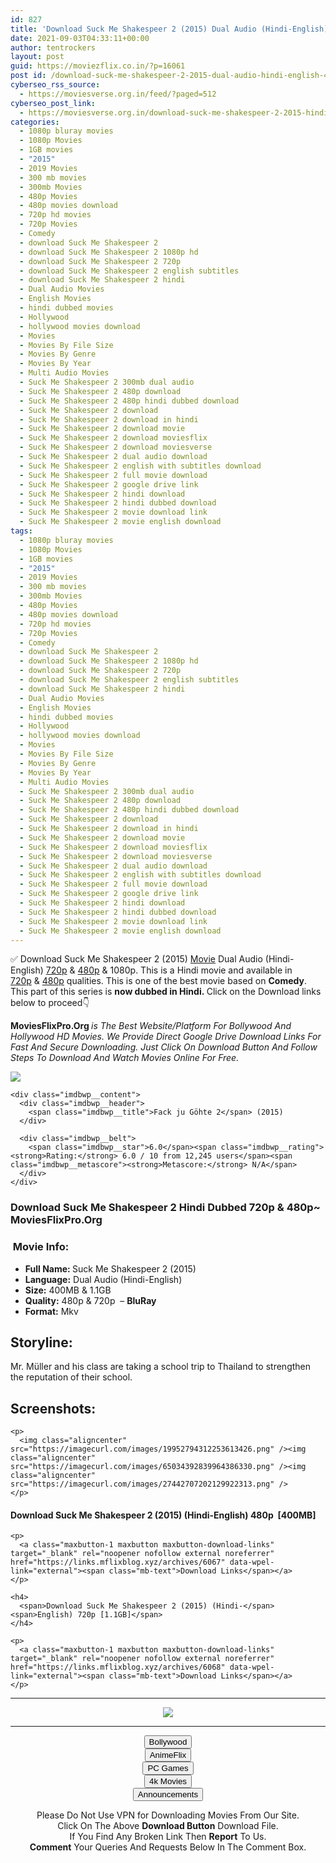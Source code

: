 ```yaml
---
id: 827
title: 'Download Suck Me Shakespeer 2 (2015) Dual Audio (Hindi-English) 480p [400MB] || 720p [1.1GB]'
date: 2021-09-03T04:33:11+00:00
author: tentrockers
layout: post
guid: https://moviezflix.co.in/?p=16061
post id: /download-suck-me-shakespeer-2-2015-dual-audio-hindi-english-480p-400mb-720p-1-1gb/
cyberseo_rss_source:
  - https://moviesverse.org.in/feed/?paged=512
cyberseo_post_link:
  - https://moviesverse.org.in/download-suck-me-shakespeer-2-2015-hindi-480p-720p/
categories:
  - 1080p bluray movies
  - 1080p Movies
  - 1GB movies
  - "2015"
  - 2019 Movies
  - 300 mb movies
  - 300mb Movies
  - 480p Movies
  - 480p movies download
  - 720p hd movies
  - 720p Movies
  - Comedy
  - download Suck Me Shakespeer 2
  - download Suck Me Shakespeer 2 1080p hd
  - download Suck Me Shakespeer 2 720p
  - download Suck Me Shakespeer 2 english subtitles
  - download Suck Me Shakespeer 2 hindi
  - Dual Audio Movies
  - English Movies
  - hindi dubbed movies
  - Hollywood
  - hollywood movies download
  - Movies
  - Movies By File Size
  - Movies By Genre
  - Movies By Year
  - Multi Audio Movies
  - Suck Me Shakespeer 2 300mb dual audio
  - Suck Me Shakespeer 2 480p download
  - Suck Me Shakespeer 2 480p hindi dubbed download
  - Suck Me Shakespeer 2 download
  - Suck Me Shakespeer 2 download in hindi
  - Suck Me Shakespeer 2 download movie
  - Suck Me Shakespeer 2 download moviesflix
  - Suck Me Shakespeer 2 download moviesverse
  - Suck Me Shakespeer 2 dual audio download
  - Suck Me Shakespeer 2 english with subtitles download
  - Suck Me Shakespeer 2 full movie download
  - Suck Me Shakespeer 2 google drive link
  - Suck Me Shakespeer 2 hindi download
  - Suck Me Shakespeer 2 hindi dubbed download
  - Suck Me Shakespeer 2 movie download link
  - Suck Me Shakespeer 2 movie english download
tags:
  - 1080p bluray movies
  - 1080p Movies
  - 1GB movies
  - "2015"
  - 2019 Movies
  - 300 mb movies
  - 300mb Movies
  - 480p Movies
  - 480p movies download
  - 720p hd movies
  - 720p Movies
  - Comedy
  - download Suck Me Shakespeer 2
  - download Suck Me Shakespeer 2 1080p hd
  - download Suck Me Shakespeer 2 720p
  - download Suck Me Shakespeer 2 english subtitles
  - download Suck Me Shakespeer 2 hindi
  - Dual Audio Movies
  - English Movies
  - hindi dubbed movies
  - Hollywood
  - hollywood movies download
  - Movies
  - Movies By File Size
  - Movies By Genre
  - Movies By Year
  - Multi Audio Movies
  - Suck Me Shakespeer 2 300mb dual audio
  - Suck Me Shakespeer 2 480p download
  - Suck Me Shakespeer 2 480p hindi dubbed download
  - Suck Me Shakespeer 2 download
  - Suck Me Shakespeer 2 download in hindi
  - Suck Me Shakespeer 2 download movie
  - Suck Me Shakespeer 2 download moviesflix
  - Suck Me Shakespeer 2 download moviesverse
  - Suck Me Shakespeer 2 dual audio download
  - Suck Me Shakespeer 2 english with subtitles download
  - Suck Me Shakespeer 2 full movie download
  - Suck Me Shakespeer 2 google drive link
  - Suck Me Shakespeer 2 hindi download
  - Suck Me Shakespeer 2 hindi dubbed download
  - Suck Me Shakespeer 2 movie download link
  - Suck Me Shakespeer 2 movie english download
---
```

<div class="thecontent clearfix">
  <p>
    ✅ Download Suck Me Shakespeer 2 (2015) <a href="https://moviesverse.org.in/category/movies/" data-wpel-link="internal">Movie</a> Dual Audio (Hindi-English) <a href="https://moviesverse.org.in/720p-movies/" data-wpel-link="internal">720p</a>&nbsp;&&nbsp;<a href="https://moviesverse.org.in/480p-movies/" data-wpel-link="internal">480p</a> & 1080p. This is a Hindi movie and available in <a href="https://moviesverse.org.in/720p-movies/" data-wpel-link="internal">720p</a>&nbsp;&&nbsp;<a href="https://moviesverse.org.in/480p-movies/" data-wpel-link="internal">480p</a> qualities. This is one of the best movie based on <strong>Comedy</strong>. This part of this series is <strong>now dubbed in <span>Hindi.&nbsp;</span></strong><span>Click on the Download links below to proceed👇</span>
  </p>
  
  <p>
    <strong><span>MoviesFlixPro.Org&nbsp;</span></strong><em>is The Best Website/Platform For Bollywood And Hollywood HD Movies. We Provide Direct Google Drive Download Links For Fast And Secure Downloading. Just Click On Download Button And Follow Steps To&nbsp;Download And Watch Movies Online For Free.</em>
  </p>
  
  <div class="imdbwp imdbwp--movie dark">
    <div class="imdbwp__thumb">
      <a class="imdbwp__link" target="_blank" title="Fack ju Göhte 2" href="https://www.imdb.com/title/tt3702996/" rel="nofollow external noopener noreferrer" data-wpel-link="external"><img class="imdbwp__img" src="https://m.media-amazon.com/images/M/MV5BMjA1MDcwMTA0Ml5BMl5BanBnXkFtZTgwNTI1MjY5NTE@._V1_SX300.jpg" /></a>
    </div>
    
    <div class="imdbwp__content">
      <div class="imdbwp__header">
        <span class="imdbwp__title">Fack ju Göhte 2</span> (2015)
      </div>
      
      <div class="imdbwp__belt">
        <span class="imdbwp__star">6.0</span><span class="imdbwp__rating"><strong>Rating:</strong> 6.0 / 10 from 12,245 users</span><span class="imdbwp__metascore"><strong>Metascore:</strong> N/A</span>
      </div>
    </div>
  </div>
  
  <h3>
    <span>Download Suck Me Shakespeer 2 Hindi Dubbed 720p & 480p~ MoviesFlixPro.Org</span>
  </h3>
  
  <h3>
    <span>&nbsp;Movie Info:&nbsp;</span>
  </h3>
  
  <ul>
    <li>
      <strong>Full Name: </strong>Suck Me Shakespeer 2 (2015)
    </li>
    <li>
      <strong>Language:</strong> Dual Audio (Hindi-English)
    </li>
    <li>
      <strong>Size:</strong> 400MB & 1.1GB
    </li>
    <li>
      <strong>Quality:</strong> 480p & 720p&nbsp; – <span><strong>BluRay</strong></span>
    </li>
    <li>
      <strong>Format:</strong>&nbsp;Mkv
    </li>
  </ul>
  
  <h2>
    <span>Storyline:</span>
  </h2>
  
  <p>
    Mr. Müller and his class are taking a school trip to Thailand to strengthen the reputation of their school.
  </p>
  
  <div class="summary_text">
    <h2>
      <span>Screenshots:</span>
    </h2>
    
    <p>
      <img class="aligncenter" src="https://imagecurl.com/images/19952794312253613426.png" /><img class="aligncenter" src="https://imagecurl.com/images/65034392839964386330.png" /><img class="aligncenter" src="https://imagecurl.com/images/27442707202129922313.png" />
    </p>
  </div>
  
  <div class="inline canwrap">
    <h4>
      <span>Download Suck Me Shakespeer 2 (2015) (Hindi-English) </span><span>480p&nbsp; [400MB]</span>
    </h4>
    
    <p>
      <a class="maxbutton-1 maxbutton maxbutton-download-links" target="_blank" rel="noopener nofollow external noreferrer" href="https://links.mflixblog.xyz/archives/6067" data-wpel-link="external"><span class="mb-text">Download Links</span></a>
    </p>
    
    <h4>
      <span>Download Suck Me Shakespeer 2 (2015) (Hindi-</span><span>English) 720p [1.1GB]</span>
    </h4>
    
    <p>
      <a class="maxbutton-1 maxbutton maxbutton-download-links" target="_blank" rel="noopener nofollow external noreferrer" href="https://links.mflixblog.xyz/archives/6068" data-wpel-link="external"><span class="mb-text">Download Links</span></a>
    </p>
  </div>
</div>

<center>
  </p> 
  
  <hr />
  
  <p>
    <a href="http://gdrivepro.xyz/join.php" data-wpel-link="external" target="_blank" rel="nofollow external noopener noreferrer"><img src="https://i.imgur.com/FhMdWdW.png" /></a>
  </p>
  
  <hr />
  
  <p>
    <a href="https://dogemovies.xyz" target="_blank" data-wpel-link="external" rel="nofollow external noopener noreferrer"><button class="button button5">Bollywood</button></a><br /> <a href="https://animeflix.in" target="_blank" data-wpel-link="external" rel="nofollow external noopener noreferrer"><button class="button button5">AnimeFlix</button></a><br /> <a href="https://gamesflix.net/" target="_blank" data-wpel-link="external" rel="nofollow external noopener noreferrer"><button class="button button5">PC Games</button></a><br /> <a href="https://uhdmovies.in" target="_blank" data-wpel-link="external" rel="nofollow external noopener noreferrer"><button class="button button5">4k Movies</button></a><br /> <a href="https://moviesverse.org.in/announcements/" target="_blank" data-wpel-link="internal" rel="noopener"><button class="button button5">Announcements</button></a>
  </p>
  
  <div class="alert alert-danger">
    Please Do Not Use VPN for Downloading Movies From Our Site.
  </div>
  
  <div class="alert alert-success">
    Click On The Above <strong>Download Button</strong> Download File.
  </div>
  
  <div class="alert alert-warning">
    If You Find Any Broken Link Then <strong>Report</strong> To Us.
  </div>
  
  <div class="alert alert-info">
    <strong>Comment</strong> Your Queries And Requests Below In The Comment Box.
  </div>
  
  <p>
    </center>
  </p>